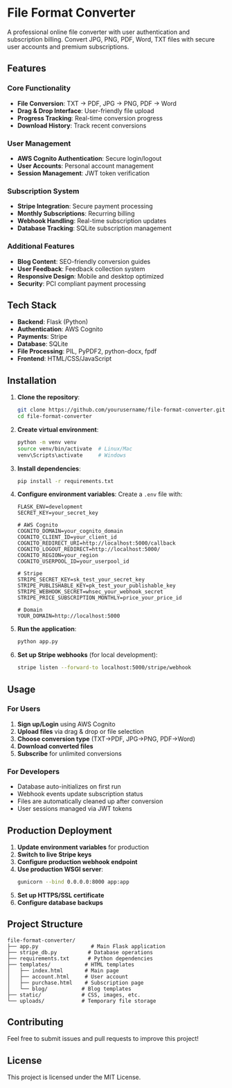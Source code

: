 # File Format Converter

A professional online file converter with user authentication and subscription billing. Convert JPG, PNG, PDF, Word, TXT files with secure user accounts and premium subscriptions.

## Features

### Core Functionality
- **File Conversion**: TXT → PDF, JPG → PNG, PDF → Word
- **Drag & Drop Interface**: User-friendly file upload
- **Progress Tracking**: Real-time conversion progress
- **Download History**: Track recent conversions

### User Management
- **AWS Cognito Authentication**: Secure login/logout
- **User Accounts**: Personal account management
- **Session Management**: JWT token verification

### Subscription System
- **Stripe Integration**: Secure payment processing
- **Monthly Subscriptions**: Recurring billing
- **Webhook Handling**: Real-time subscription updates
- **Database Tracking**: SQLite subscription management

### Additional Features
- **Blog Content**: SEO-friendly conversion guides
- **User Feedback**: Feedback collection system
- **Responsive Design**: Mobile and desktop optimized
- **Security**: PCI compliant payment processing

## Tech Stack

- **Backend**: Flask (Python)
- **Authentication**: AWS Cognito
- **Payments**: Stripe
- **Database**: SQLite
- **File Processing**: PIL, PyPDF2, python-docx, fpdf
- **Frontend**: HTML/CSS/JavaScript

## Installation

1. **Clone the repository**:
   ```bash
   git clone https://github.com/yourusername/file-format-converter.git
   cd file-format-converter
   ```

2. **Create virtual environment**:
   ```bash
   python -m venv venv
   source venv/bin/activate  # Linux/Mac
   venv\Scripts\activate     # Windows
   ```

3. **Install dependencies**:
   ```bash
   pip install -r requirements.txt
   ```

4. **Configure environment variables**:
   Create a `.env` file with:
   ```env
   FLASK_ENV=development
   SECRET_KEY=your_secret_key
   
   # AWS Cognito
   COGNITO_DOMAIN=your_cognito_domain
   COGNITO_CLIENT_ID=your_client_id
   COGNITO_REDIRECT_URI=http://localhost:5000/callback
   COGNITO_LOGOUT_REDIRECT=http://localhost:5000/
   COGNITO_REGION=your_region
   COGNITO_USERPOOL_ID=your_userpool_id
   
   # Stripe
   STRIPE_SECRET_KEY=sk_test_your_secret_key
   STRIPE_PUBLISHABLE_KEY=pk_test_your_publishable_key
   STRIPE_WEBHOOK_SECRET=whsec_your_webhook_secret
   STRIPE_PRICE_SUBSCRIPTION_MONTHLY=price_your_price_id
   
   # Domain
   YOUR_DOMAIN=http://localhost:5000
   ```

5. **Run the application**:
   ```bash
   python app.py
   ```

6. **Set up Stripe webhooks** (for local development):
   ```bash
   stripe listen --forward-to localhost:5000/stripe/webhook
   ```

## Usage

### For Users
1. **Sign up/Login** using AWS Cognito
2. **Upload files** via drag & drop or file selection
3. **Choose conversion type** (TXT→PDF, JPG→PNG, PDF→Word)
4. **Download converted files**
5. **Subscribe** for unlimited conversions

### For Developers
- Database auto-initializes on first run
- Webhook events update subscription status
- Files are automatically cleaned up after conversion
- User sessions managed via JWT tokens

## Production Deployment

1. **Update environment variables** for production
2. **Switch to live Stripe keys**
3. **Configure production webhook endpoint**
4. **Use production WSGI server**:
   ```bash
   gunicorn --bind 0.0.0.0:8000 app:app
   ```
5. **Set up HTTPS/SSL certificate**
6. **Configure database backups**

## Project Structure

```
file-format-converter/
├── app.py                 # Main Flask application
├── stripe_db.py          # Database operations
├── requirements.txt      # Python dependencies
├── templates/           # HTML templates
│   ├── index.html       # Main page
│   ├── account.html     # User account
│   ├── purchase.html    # Subscription page
│   └── blog/           # Blog templates
├── static/             # CSS, images, etc.
└── uploads/            # Temporary file storage
```

## Contributing

Feel free to submit issues and pull requests to improve this project!

## License

This project is licensed under the MIT License.